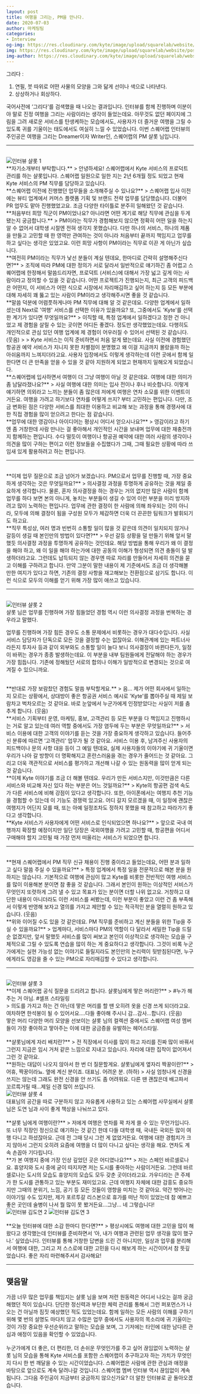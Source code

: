 ```yaml
---
layout: post
title: 여행을 그리는, PM을 만나다.
date: 2020-07-03
author: 마케팅팀
categories: 
- Interview
og-img: https://res.cloudinary.com/kyte/image/upload/squarelab/website/post/interview_charlotte/og_cover.jpg
img: https://res.cloudinary.com/kyte/image/upload/squarelab/website/post/interview_charlotte/cover.jpg
img-author: https://res.cloudinary.com/kyte/image/upload/squarelab/website/post/author/team_marketing.jpg
---
```


그리다 :<br>
1. 연필, 붓 따위로 어떤 사물의 모양을 그와 닮게 선이나 색으로 나타낸다. <br>
2. 상상하거나 회상하다.<br> 
<p>국어사전에 ‘그리다'를 검색했을 때 나오는 결과입니다. 인터뷰를 함께 진행하며 이분이야 말로 진정 여행을 그리는 사람이라는 생각이 들었는데요. 아무것도 없던 페이지에 그림을 그려 새로운 서비스를 탄생케하는 모습에서도, 사용자가 더 즐거운 여행을 그릴 수 있도록 귀를 기울이는 태도에서도 여실히 느낄 수 있었습니다. 이번 스퀘어랩 인터뷰의 주인공은 여행을 그리는 Dreamer이자 Writer인, 스퀘어랩의 PM 샬롯 님입니다.</p>

---

<br>
<img src="{{site.cloudinary}}/q_auto/squarelab/website/post/interview_charlotte/interview_charlotte_1.jpg" alt="인터뷰 샬롯 1">

<br>
**자기소개부터 부탁합니다.**
> 안녕하세요! 스퀘어랩에서 Kyte 서비스의 프로덕트 관리를 하는 샬롯입니다. 스퀘어랩 일원으로 일한 지는 2년 6개월 정도 되었고 현재 Kyte 서비스의 PM 직무를 담당하고 있습니다.

<br>
**스퀘어랩 이전에 진행했던 업무들을 소개해주실 수 있나요?**
> 스퀘어랩 입사 이전에는 뷰티 업계에서 커머스 플랫폼 기획 및 브랜드 전략 업무를 담당했습니다. 더불어 PR 업무도 맡아 진행했었고요. 조금 다양한 타이틀로 분주히 일해왔던 것 같습니다.

<br>
**처음부터 희망 직군이 PM이었나요? 아니라면 어떤 계기로 해당 직무에 관심을 두게 됐는지 궁금합니다.**
> PM이라는 직무가 경험해보지 않으면 정확히 어떤 일을 하는지 알 수 없어서 대학생 시절엔 전혀 생각지 못했습니다. 다만 하나의 서비스, 하나의 제품을 만들고 고민할 때 한 영역만 관여하는 것이 아니라 처음부터 끝까지 책임지고 업무를 하고 싶다는 생각은 있었고요. 이런 희망 사항이 PM이라는 직무로 이끈 게 아닌가 싶습니다.

<br>
**여전히 PM이라는 직무가 낯선 분들이 계실 텐데요, 한마디로 간략히 설명해주신다면?**
> 조직에 따라 PM에 대한 정의가 서로 달라서 일반적으로 얘기하긴 좀 어렵고 스퀘어랩에 한정해서 말씀드리자면, 프로덕트 (서비스)에 대해서 가장 넓고 깊게 아는 사람이라고 정의할 수 있을 것 같습니다. 어떤 프로젝트가 진행되는지, 최근 고객의 피드백은 어떤지, 이 서비스가 어떤 식으로 시장에서 자리매김하고 싶어 하는지 등 모든 부분에 대해 자세히 꽤 뚫고 있는 사람이 PM이라고 생각해주시면 좋을 것 같습니다.

<br>
**말씀 덕분에 어렴풋하게나마 PM 직무에 대해 알 것 같은데요. 다양한 업계에서 일하셨는데 Next로 '여행' 서비스를 선택한 이유가 있을까요? 또, 그중에서도 'Kyte'를 선택한 계기가 있다면 무엇일까요?**
> 이직할 때, 특정 업계에서 일하겠다고 정한 건 아니었고 제 경험을 살릴 수 있는 곳이면 어디든 좋겠다. 정도만 생각했었는데요. 다행히도 개인적으로 관심 있던 여행 업계에 제 경험이 어우러질 수 있어서 선택된 것 같습니다. (웃음)
>
> Kyte 서비스는 이직 준비하면서 처음 알게 됐는데요. 사실 이전에 경험했던 항공권 예약 서비스가 지니지 못한 차별점이 분명했고 왜 이걸 지금까지 몰랐을까 하는 아쉬움까지 느껴지더라고요. 사용자 입장에서도 이렇게 생각하는데 이런 곳에서 함께 일한다면 더 큰 만족을 얻을 수 있을 것 같아 지원하게 되었고 현재까지 일해오게 되었습니다.

<br>
**스퀘어랩에 입사하면서 여행이 더 그냥 여행이 아닐 것 같은데요. 여행에 대한 의미가 좀 남달라졌나요?**
> 사실 여행에 대한 의미는 입사 전이나 후나 비슷합니다. 이렇게 얘기하면 의외라고 느끼는 분들이 좀 많은데 저에게 여행은 연차 소모를 위한 이벤트이거든요. 여행을 가려고 하기보다 연차를 어떻게 쓰지? 부터 고민하는 편입니다. 다만, 조금 변화된 점은 다양한 서비스를 최대한 이용하고 비교해 보는 과정을 통해 경쟁사에 대한 직접 경험을 많이 얻으려고 한다는 점 같습니다.

<br>
**업무에 대한 영감이나 아이디어는 평상시 어디서 얻으시나요?**
> 영감이라고 하기엔 좀 거창한데 사람 만나는 걸 좋아해서 개인적인 시간을 보내며 업무에 대한 재충전까지 함께하는 편입니다. 수다 떨듯이 여행이나 항공권 예약에 대한 여러 사람의 생각이나 의견을 많이 구하는 편이고 이런 정보들을 수집했다가 그때, 그때 필요한 상황에 따라 쓰임새 있게 활용하려고 하는 편입니다.

---

<br>
**이제 업무 질문으로 조금 넘어가 보겠습니다. PM으로서 업무를 진행할 때, 가장 중요하게 생각하는 것은 무엇일까요?**
> 의사결정 과정을 투명하게 공유하는 것을 제일 중요하게 생각합니다. 물론, 혼자 의사결정을 하는 경우는 거의 없지만 많은 사람이 함께 업무를 하다 보면 본의 아니게, 놓치는 부분들이 생길 수 있어 이런 부분을 미리 방지하려고 많이 노력하는 편입니다. 업무에 관한 결정이 한 사람에 의해 좌우되는 것이 아니라, 모두에 의해 결정이 됨을 구성원 모두가 체감하면 더욱 더 끈끈한 팀워크가 발휘되기도 하고요.

<br>
**직무 특성상, 여러 명과 빈번히 소통할 일이 많을 것 같은데 의견이 일치되지 않거나 갈등이 생길 때 본인만의 방법이 있다면?**
> 우선 갈등 상황을 덜 만들기 위해 앞서 말했듯 의사결정 과정을 투명하게 공유하는 것인데요. 해당 방법을 통해 우리가 왜 이 결정을 해야 하고, 왜 이 일을 해야 하는가에 대한 공동의 이해가 형성되면 의견 충돌이 덜 발생하더라고요. 그런데도 납득되지 않는 경우엔 따로 자리를 만들어서 자세히 의견을 묻고 이해를 구하려고 합니다. 만약 그분이 말한 내용이 제 기준에서도 조금 더 생각해볼 만한 여지가 있다고 하면, 기존의 결정 사항을 재고해보는 전환점으로 삼기도 합니다. 이런 식으로 모두의 이해를 얻기 위해 가장 많이 애쓰고 있습니다.

---

<br>
<img src="{{site.cloudinary}}/q_auto/v1593669530/squarelab/website/post/interview_charlotte/interview_charlotte_2.jpg" alt="인터뷰 샬롯 2">

<br>
샬롯 님은 업무를 진행하며 가장 힘들었던 경험 역시 이런 의사결정 과정을 번복하는 경우라고 말했다.

<p class="quotes">
<i class="ri-double-quotes-l quote"></i>
업무를 진행하며 가장 힘든 경우도 소통 문제에서 비롯하는 경우가 대다수입니다. 사실 서비스 담당자가 단독으로 모든 것을 결정할 수는 없잖아요. 이해관계에 있는 파트너사라든지 투자사 등과 같이 외부와도 소통할 일이 늘다 보니 의사결정이 바뀐다든가, 일정이 바뀌는 경우가 종종 발생하는데요. 이 부분을 내부 팀원들에게 전달해야 하는 경우가 가장 힘듭니다. 기존에 정해뒀던 서로의 합의나 이해가 일방적으로 변경되는 것으로 여겨질 수 있으니까요.
<i class="ri-double-quotes-r quote"></i>
</p>

<br>
**반대로 가장 보람찼던 경험도 말씀 부탁할게요.**
> 음… 제가 어떤 회사에서 일하는지 모르는 상황에서, 상대방이 좋은 항공권 서비스 예시로 'Kyte'를 뽑아주실 때 제일 보람차고 벅차오르는 것 같아요. 바로 눈앞에서 누군가에게 인정받았다는 사실이 저를 춤추게 합니다. (웃음)

<br>
**서비스 기획부터 운영, 마케팅, 홍보, 고객관리 등 모든 부분을 다 책임지고 진행하시는 거로 알고 있는데 여러 역할 중에서도 가장 염두에 두는 부분은 무엇일까요?**
> 서비스 이용에 대한 고객의 이야기를 듣는 것을 가장 중요하게 생각하고 있습니다. 들어주신 분류에 따르면 ‘고객관리' 업무가 될 것 같아요. 서비스 이용 후, 남겨주신 사용자의 피드백이나 문의 사항 대응 등이 그 예일 텐데요, 실제 사용자들의 이야기에 귀 기울이면 우리가 나아 갈 방향이 더 명확해지고 혼란스러움을 겪는 경우가 줄어드는 것 같아요. 그리고 더욱 객관적으로 서비스를 평가하고 개선해 나갈 수 있는 원동력을 많이 얻게 되는 것 같습니다.

<br>
**이제 Kyte 이야기를 조금 더 해볼 텐데요. 우리가 만든 서비스지만, 이것만큼은 다른 서비스와 비교해 자신 있다 하는 부분은 어느 것일까요?**
> Kyte의 항공편 검색 속도가 다른 서비스에 비해 강점이 있다고 생각합니다. 또한, 아이폰에서는 여행지 추천 기능을 경험할 수 있는데 이 기능도 경쟁력 있고요. 어디 갈지 모르겠을 때, 이 일정에 괜찮은 여행지가 어딘지 모를 때, 또는 아예 일정조차도 정하지 못했을 때 참고하고 따라가기 좋다고 생각합니다.

<br>
**Kyte 서비스가 사용자에게 어떤 서비스로 인식되었으면 하나요?**
> 앞으로 국내 여행까지 확장할 예정이지만 일단 당장은 국외여행을 가려고 고민할 때, 항공편을 어디서 구매해야 할지 고민될 때 가장 먼저 떠올리는 서비스가 되었으면 합니다.

---

<br>
**현재 스퀘어랩에서 PM 직무 신규 채용이 진행 중이라고 들었는데요, 어떤 분과 일하고 싶다 말씀 주실 수 있을까요?**
> 특정 업계에서 특정 일을 전문적으로 해본 분을 원하지는 않습니다. 기본적으로 여행에 관심이 많고 Kyte를 비롯한 전반적인 여행 서비스를 많이 이용해본 분이면 참 좋을 것 같습니다. 그래서 본인이 원하는 이상적인 서비스가 무엇인지 또렷하게 그려 낼 수 있고 목표가 있는 분이면 더할 나위 없고요. 거창하고 대단한 내용이 아니더라도 이런 서비스를 써봤는데, 이런 부분이 좋았고 이런 건 좀 부족해서 이렇게 반영해 보자고 열의를 가지고 제안할 수 있는 적극적인 분을 열렬히 원하고 있습니다. (웃음)

<br>
**위와 이어질 수도 있을 것 같은데요. PM 직무를 준비하고 계신 분들을 위한 Tip을 주실 수 있을까요?**
> 업계마다, 서비스마다 PM의 역할이 다 달라서 세밀한 Tip을 드릴 순 없겠지만, 앞서 말했듯 서비스를 많이 써보고 본인이 이상적으로 생각하는 모습을 구체적으로 그릴 수 있도록 연습을 많이 하는 게 중요하다고 생각합니다. 그것이 비록 누군가에게는 실현 가능성 없는 이야기로 들릴지라도 본인만의 논리력이 뒷받침된다면,  누구에게라도 영감을 줄 수 있는 PM으로 자리매김할 수 있다고 생각합니다.

---
<br>
<img src="{{site.cloudinary}}/q_auto/squarelab/website/post/interview_charlotte/interview_charlotte_3.jpg" alt="인터뷰 샬롯 3">

<br>
**이제 스퀘어랩 공식 질문을 드리려고 합니다. 샬롯님에게 땋은 머리란?**
> <span class="emphasis">#누가 해주는 거 아님. #셀프 스타일링</span><br>
> 의도를 가지고 하는 건 아닌데 땋은 머리를 할 땐 오히려 옷을 신경 쓰게 되더라고요. 여차하면 한석봉이 될 수 있어서요….다들 좋아해 주시니 감...감사...합니다. (웃음)
<div class="caption"><span>땋은 머리</span> 다양한 머리 모양을 선보이는 샬롯 님의 컬렉션 중에서도 스퀘어랩 여성 멤버들이 가장 좋아하고 땋아주는 이에 대한 궁금증을 유발하는 헤어스타일.</div>

<br>
**샬롯님에게 자리 배치란?**
> 전 직장에서 이사를 많이 하고 자리를 진짜 많이 바꿔서 그런지 지금은 임시 거처 같은 느낌으로 지내고 있습니다. 자리에 대한 집착이 없어져서 그런 것 같아요.

<br>
**원하는 대답이 나오지 않아서 한 번 더 질문할게요. 샬롯님에게 옆자리 짝꿍이란?**
> 어휴, 짝꿍이라뇨. 옆에 계신 분이죠. 대표님. 어려운 분. (하하)
> 사실 엄청나게 신경을 쓰지는 않는데 그래도 완전 신경을 안 쓰기도 좀 어려워요. 다른 땐 괜찮은데 배고파서 꼬르륵거릴 때...제일 신경 많이 쓰입니다. 

<br>
<img src="{{site.cloudinary}}/q_auto/v1593671057/squarelab/website/post/interview_charlotte/interview_charlotte_4.jpg" alt="인터뷰 샬롯 4">
<div class="caption">대표님의 공간을 따로 구분하지 않고 자유롭게 사용하고 있는 스퀘어랩 사무실에서 샬롯 님은 도연 님과 사이 좋게 책상을 나눠쓰고 있다.</div>

<br>
**샬롯 님에게 여행이란?**
> 저에게 여행은 연차를 꽉 차게 쓸 수 있는 무언가입니다. 또 너무 직장인 정신으로 얘기하는 것 같긴 한데 다들 대학생 때, 국내든 국외든 많이 여행 다니고 하셨잖아요. 근데 전 그때 당시 그런 게 없었거든요. 여행에 대한 경험치가 크지 않아서 그런지 오히려 요즘에 여행을 더 많이 다니고 싶다는 생각을 해요. 연차도 계속 손꼽아 기다립니다.

<br>
**가 본 여행지 중에 가장 인상 깊었던 곳은 어디였나요?**
> 저는 스페인 바르셀로나요. 휴양지와 도시 중에 굳이 따지자면 저는 도시를 좋아하는 사람이거든요. 그런데 바르셀로나는 도시의 모습도 휴양지의 모습도 모두 갖춘 곳이더라고요. 가우디라는 큰 주제가 한 도시를 관통하고 있는 부분도 재미있고요. 근데 여행지 자체에 대한 감흥도 중요하지만 그때의 분위기, 느낌, 공기 등 모든 것들이 영향을 미치는 것 같아요. 약간 벗어나는 이야기일 수도 있지만, 제가 포르투갈 리스본으로 휴가를 떠난 적이 있었는데 참 예쁘고 좋은 곳인데 술병이 나서 뭘 많이 못 봤거든요...그냥… 네 그렇습니다!

<br>
<div class="column-box">
    <img class="column-image" src="{{site.cloudinary}}/q_auto/v1593672350/squarelab/website/post/interview_charlotte/interview_charlotte_5.jpg" alt="인터뷰 김도연 2">
    <img class="column-image" src="{{site.cloudinary}}/q_auto/v1593672350/squarelab/website/post/interview_charlotte/interview_charlotte_6.jpg" alt="인터뷰 김도연 3">
</div>

<br>
**오늘 인터뷰에 대한 소감 한마디 한다면?**
> 평상시에도 여행에 대한 고민을 많이 해왔다고 생각했는데 인터뷰를 준비하면서 ‘아, 내가 여행과 관련된 업무 생각을 많이 했구나.’ 싶었습니다. 인터뷰를 통해 거창한 답변을 드린 건 아니지만, 일상과 업무를 분리해서 여행에 대한, 그리고 저 스스로에 대한 고민을 다시 해보게 하는 시간이어서 참 뜻깊었습니다. 좋은 자리 마련해주셔서 감사해요!	

---

## 맺음말

가끔 너무 많은 업무를 책임지는 샬롯 님을 보며 저런 원동력은 어디서 나오는 걸까 궁금해했던 적이 있습니다. 단단한 정신력과 부단한 체력 관리를 통해서 그런 퍼포먼스가 나오는 건 아닐까 짐짓 예상했던 적도 있었는데요. 함께 일하는 모든 사람의 이해를 구하기 위해 몇 번의 설명도 마다치 않고 수많은 업무 중에서도 사용자의 목소리에 귀 기울이는 것이 가장 중요한 우선순위라고 말하는 모습을 보며, 그 기저에는 타인에 대한 남다른 관심과 애정이 있음을 확인할 수 있었습니다.<br><br>
누군가에게 더 좋은, 더 편리한, 더 손쉬운 무엇인가를 주고 싶어 끊임없이 노력하는 샬롯 님의 모습을 통해 Kyte 서비스를 포함한 스퀘어랩이 추구하고자 하는 가치가 무엇인지 다시 한 번 깨달을 수 있는 시간이었습니다. 스퀘어랩은 사람에 관한 관심과 애정을 바탕으로 앞으로도 계속 달려나갈 것입니다. 스퀘어랩 멤버 인터뷰 역시 끊임없이 계속됩니다. 그다음 주인공이 지금부터 궁금하지 않으신가요? 
더 알찬 인터뷰로 곧 돌아오겠습니다. 

